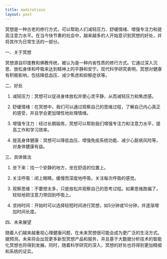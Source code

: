 ```yaml
---
title: maditatioin
layout: post
---
```


冥想是一种古老的修行方式，可以帮助人们减轻压力、舒缓情绪、增强专注力和提高注意力水平。在当今快节奏的社会中，越来越多的人开始意识到冥想的好处，并将其作为日常生活的一部分。

一、关于冥想

冥想源自印度教和佛教传统，被认为是一种内省性质的修行方式。它通过深入沉思、放松身体和呼吸来达到精神上的平静和安宁。现代科学研究表明，冥想对健康有积极影响，包括降低血压、减少焦虑和抑郁症状等。

二、好处

1. 减轻压力：冥想可以促进身体放松并使心灵平静，从而减轻压力和焦虑感。

2. 舒缓情绪：在冥想中，我们可以通过观察自己的思维过程，了解自己内心真正的感受，并且学会更加理性地处理情绪。

3. 增强专注力：经过长期锻炼，冥想可以帮助我们增强专注力和注意力水平，提高工作和学习效率。

4. 提高身体健康：冥想可以降低血压、增强免疫系统功能、减少心脏病风险等，对身体健康有益。

三、具体做法

1. 坐下来：找一个安静的地方，坐在舒适的位置上。

2. 关注呼吸：闭上眼睛，缓慢而深度地呼吸，关注每次呼吸的感觉。

3. 观察思维：不要想太多，只是放松并观察自己的思考过程。如果思维跑偏了，轻轻地把注意力带回到呼吸上。

4. 坚持时间：开始时可以选择较短时间进行冥想，如5分钟或10分钟，并逐渐增加时间长度。

四、未来展望

随着人们越来越重视心理健康问题，在未来冥想很可能会成为更广泛的生活方式。据预测，未来将会出现更多新型冥想产品和服务，并且基于大数据分析技术的智能化冥想也将得到发展。同时，随着科学研究的深入，冥想的好处也将得到更加精细和系统的证实。
